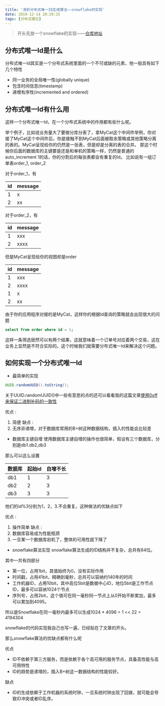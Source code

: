 ```yaml
---
title: '浅析分布式唯一ID生成算法——snowflake的实现'
date: 2019-12-14 20:29:25
tags: [分布式理论]
---
```

> 开头先放一个snowflake的实现——[仓库地址](https://github.com/ayang818/snowflake-id-generator/tree/master)
## 分布式唯一Id是什么
分布式唯一Id其实是一个分布式系统里面的一个不可或缺的元素，他一般具有如下几个特性

- 同一业务的全局唯一性(globally unique)
- 包含时间信息(timestamp)
- 递增有序性(incremented and ordered)

## 分布式唯一Id有什么用
这样一个分布式唯一Id，在一个分布式系统中的作用都有些什么呢。

举个例子，比如说业务量大了要做分库分表了，拿MyCat这个中间件举例，你对接了MyCat这个中间件后，你是接触不到MyCat后面被取余策略或其他策略分离的表的。MyCat呈现给你的仍然是一张表，但是却是分离的表的合并。 那这个时候你后面的数据库的主键要是还是和单机的策略一样，仍然是普通的auto_increment 1的话，你的分割后的每张表都会有重复的Id。
比如说有一组订单表order_1, order_2

<!-- more -->

对于order_1，有

|id|message|
|---|---|
|1|x|
|2|xx|

对于order_2，有

|id|message|
|---|---|
|1|xxx|
|2|xxxx|

但是MyCat呈现给你的视图却是order

|id|message|
|---|---|
|1|xxx|
|2|xxxx|
|1|x|
|2|xx|

由于你的应用程序对接的是MyCat，这样你的根据Id查询的策略就会出现很大的问题
```sql
select from order where id = 1;
```
这样一条筛选居然可以有两个结果，这就意味着一个订单号对应着两个交易，这在业务上显然是不符合实际的。这个时候我们就需要分布式唯一Id来解决这个问题。

## 如何实现一个分布式唯一Id

- 最简单的实现
```java
UUID.randomUUID().toString();
```
关于UUID.randomUUID()中一些有意思的点的还可以看看我的这篇文章[使用0xff来保证二进制补码的一致性](https://ayang818.gitee.io/blog/2019/12/14/%E4%BD%BF%E7%94%A80xff%E6%9D%A5%E4%BF%9D%E8%AF%81%E4%BA%8C%E8%BF%9B%E5%88%B6%E8%A1%A5%E7%A0%81%E7%9A%84%E4%B8%80%E8%87%B4%E6%80%A7/)

优点 : 
1. 简便
缺点 :
1. 无序非递增，对于数据库常用的B+树这种数据结构，插入的性能会比较差

- 数据库主键自增
使用数据库主键自增的操作也很简单，假设有三个数据库，分别是db1.db2,db3

那么可以这么设置

|数据库|起始id|自增不长|
|---|---|---|
|db1|1|3|
|db2|2|3|
|db3|3|3|

他们的id%3分别为1，2，3.不会重复。这种做法的优缺点如下

优点 :
1. 操作简单
缺点 :
1. 数据库容易成为性能瓶颈
2. 一旦某一个数据库宕机了，整体的可用性就下降了

- snowflake算法实现
snowflake算法生成的ID结构并不复杂，总共有64位。

其中一共有四部分
- 第一位，占用1bit，其值始终为0，没有实际作用
- 时间戳，占用41bit，精确到毫秒，总共可以容纳约140年的时间
- 工作机器ID，占用10bit，其中高位5bit是数据中心ID，地位5bit是工作节点ID，最多可以容纳1024个节点
- 序列号，占用2bit，这个值可在同一毫秒同一节点上从0开始不断累加，最多可以累加到4095。

所以是Snowflake在同一毫秒内最多可以生成1024 * 4096 = 1 << 22 = 4194304

snowflake的代码实现我自己也写一遍，已经贴在了文章的开头。

那么snowflake算法的优缺点都有什么呢

优点
- ID不依赖于第三方服务，而是依赖于各个高可用的服务节点，具备高性能与高可用特性
- ID的趋势是递增的，插入B+树这一数据结构的性能较好。

缺点
- ID的生成依赖于工作机器的系统时钟，一旦系统时钟出现了回拨，就可能会导致ID冲突或者ID乱序。